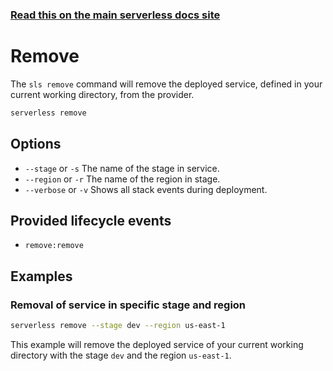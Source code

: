 <!--
title: Serverless Framework Commands - AWS Lambda - Remove
menuText: Remove
menuOrder: 7
description: Remove a deployed Service and all of its AWS Lambda Functions, Events and Resources
layout: Doc
-->

<!-- DOCS-SITE-LINK:START automatically generated  -->
### [Read this on the main serverless docs site](https://www.serverless.com/framework/docs/providers/aws/cli-reference/remove)
<!-- DOCS-SITE-LINK:END -->

# Remove

The `sls remove` command will remove the deployed service, defined in your current working directory,  from the provider.

```bash
serverless remove
```

## Options
- `--stage` or `-s` The name of the stage in service.
- `--region` or `-r` The name of the region in stage.
- `--verbose` or `-v` Shows all stack events during deployment.

## Provided lifecycle events
- `remove:remove`

## Examples

### Removal of service in specific stage and region

```bash
serverless remove --stage dev --region us-east-1
```

This example will remove the deployed service of your current working directory with the stage `dev` and the region `us-east-1`.
